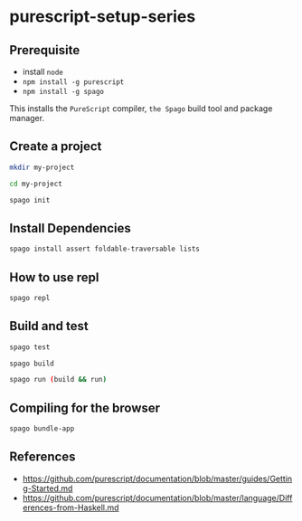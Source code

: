 # purescript-setup-series

## Prerequisite

- install `node`
- `npm install -g purescript`
- `npm install -g spago`

This installs the `PureScript` compiler, `the Spago` build tool and package manager.

## Create a project

```bash
mkdir my-project

cd my-project

spago init
```

## Install Dependencies

```bash
spago install assert foldable-traversable lists
```

## How to use repl

```bash
spago repl
```

## Build and test

```bash
spago test

spago build

spago run (build && run)
```

## Compiling for the browser

```bash
spago bundle-app
```

## References

- <https://github.com/purescript/documentation/blob/master/guides/Getting-Started.md>
- <https://github.com/purescript/documentation/blob/master/language/Differences-from-Haskell.md>
